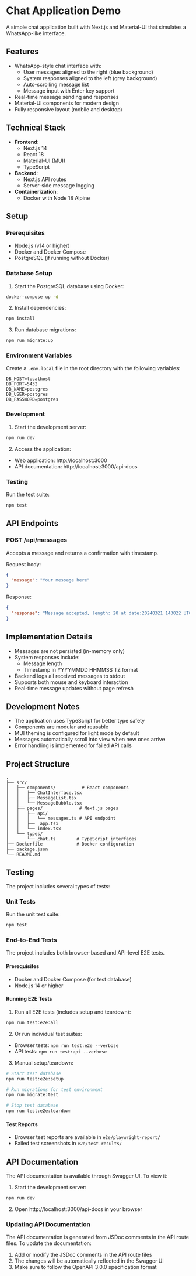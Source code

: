 # Chat Application Demo

A simple chat application built with Next.js and Material-UI that simulates a WhatsApp-like interface.

## Features

- WhatsApp-style chat interface with:
  - User messages aligned to the right (blue background)
  - System responses aligned to the left (grey background)
  - Auto-scrolling message list
  - Message input with Enter key support
- Real-time message sending and responses
- Material-UI components for modern design
- Fully responsive layout (mobile and desktop)

## Technical Stack

- **Frontend**: 
  - Next.js 14
  - React 18
  - Material-UI (MUI)
  - TypeScript
- **Backend**: 
  - Next.js API routes
  - Server-side message logging
- **Containerization**: 
  - Docker with Node 18 Alpine

## Setup

### Prerequisites
- Node.js (v14 or higher)
- Docker and Docker Compose
- PostgreSQL (if running without Docker)

### Database Setup
1. Start the PostgreSQL database using Docker:
```bash
docker-compose up -d
```

2. Install dependencies:
```bash
npm install
```

3. Run database migrations:
```bash
npm run migrate:up
```

### Environment Variables
Create a `.env.local` file in the root directory with the following variables:
```
DB_HOST=localhost
DB_PORT=5432
DB_NAME=postgres
DB_USER=postgres
DB_PASSWORD=postgres
```

### Development
1. Start the development server:
```bash
npm run dev
```

2. Access the application:
- Web application: http://localhost:3000
- API documentation: http://localhost:3000/api-docs

### Testing
Run the test suite:
```bash
npm test
```

## API Endpoints

### POST /api/messages

Accepts a message and returns a confirmation with timestamp.

Request body:
```json
{
  "message": "Your message here"
}
```

Response:
```json
{
  "response": "Message accepted, length: 20 at date:20240321 143022 UTC"
}
```

## Implementation Details

- Messages are not persisted (in-memory only)
- System responses include:
  - Message length
  - Timestamp in YYYYMMDD HHMMSS TZ format
- Backend logs all received messages to stdout
- Supports both mouse and keyboard interaction
- Real-time message updates without page refresh

## Development Notes

- The application uses TypeScript for better type safety
- Components are modular and reusable
- MUI theming is configured for light mode by default
- Messages automatically scroll into view when new ones arrive
- Error handling is implemented for failed API calls

## Project Structure

```
.
├── src/
│   ├── components/          # React components
│   │   ├── ChatInterface.tsx
│   │   ├── MessageList.tsx
│   │   └── MessageBubble.tsx
│   ├── pages/              # Next.js pages
│   │   ├── api/           
│   │   │   └── messages.ts # API endpoint
│   │   ├── _app.tsx       
│   │   └── index.tsx      
│   └── types/             
│       └── chat.ts        # TypeScript interfaces
├── Dockerfile             # Docker configuration
├── package.json          
└── README.md
```

## Testing

The project includes several types of tests:

### Unit Tests
Run the unit test suite:
```bash
npm test
```

### End-to-End Tests
The project includes both browser-based and API-level E2E tests.

#### Prerequisites
- Docker and Docker Compose (for test database)
- Node.js 14 or higher

#### Running E2E Tests
1. Run all E2E tests (includes setup and teardown):
```bash
npm run test:e2e:all
```

2. Or run individual test suites:
- Browser tests: `npm run test:e2e --verbose`
- API tests: `npm run test:api --verbose`

3. Manual setup/teardown:
```bash
# Start test database
npm run test:e2e:setup

# Run migrations for test environment
npm run migrate:test

# Stop test database
npm run test:e2e:teardown
```

#### Test Reports
- Browser test reports are available in `e2e/playwright-report/`
- Failed test screenshots in `e2e/test-results/`

## API Documentation

The API documentation is available through Swagger UI. To view it:

1. Start the development server:
```bash
npm run dev
```

2. Open http://localhost:3000/api-docs in your browser

### Updating API Documentation

The API documentation is generated from JSDoc comments in the API route files. To update the documentation:

1. Add or modify the JSDoc comments in the API route files
2. The changes will be automatically reflected in the Swagger UI
3. Make sure to follow the OpenAPI 3.0.0 specification format